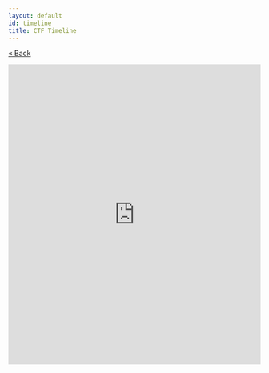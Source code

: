 ```yaml
---
layout: default
id: timeline
title: CTF Timeline
---
```


[&laquo; Back](./)

<iframe src="https://calendar.google.com/calendar/embed?height=600&amp;wkst=1&amp;bgcolor=%23ffffff&amp;ctz=Asia%2FShanghai&amp;src=YmVzdHN3bmdzQGdtYWlsLmNvbQ&amp;color=%23039BE5" style="border:0; min-height:600px; max-height:100%; width: 100%;" width="100%" frameborder="0" scrolling="no"></iframe>
